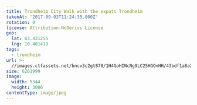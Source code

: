 ```yaml
---
title: Trondheim City Walk with the expats Trondheim
takenAt: '2017-09-03T11:24:35.000Z'
rotation: 0
license: Attribution-NoDerivs License
geo:
  lat: 63.431255
  lng: 10.401419
tags:
  - trondheim
url: >-
  //images.ctfassets.net/bncv3c2gt878/1H4GoHINcNg9LC25HGOnHH/43bdf1a8a2bc02c593794c910b62a6da/trondheim-city-walk-with-the-expats-trondheim_36172903554_o
size: 6201999
image:
  width: 5344
  height: 3006
contentType: image/jpeg
---
```


